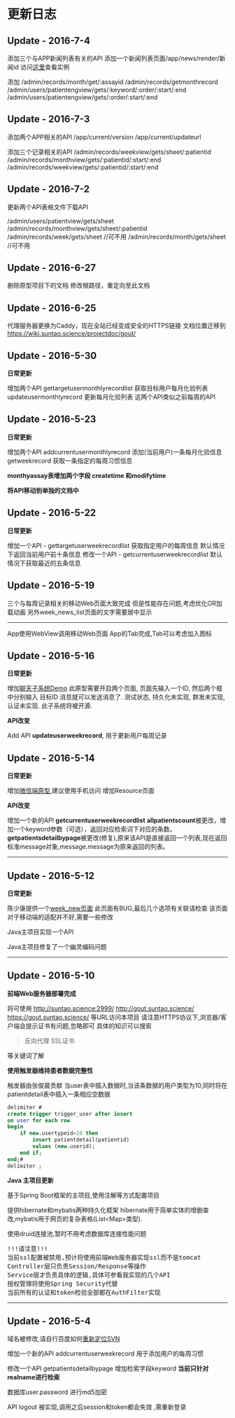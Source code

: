 # 更新日志

## Update - 2016-7-4

添加三个与APP新闻列表有关的API
添加一个新闻列表页面/app/news/render/新闻id
访问[这里](http://gout.suntao.science/app/news/render/1)查看实例

添加
/admin/records/month/get/:assayid
/admin/records/getmonthrecord
/admin/users/patientengview/gets/:keyword/:order/:start/:end
/admin/users/patientengview/gets/:order/:start/:end


## Update - 2016-7-3

添加两个APP相关的API
/app/current/version
/app/current/updateurl


添加三个记录相关的API
/admin/records/weekview/gets/sheet/:patientid
/admin/records/monthview/gets/:patientid/:start/:end
/admin/records/weekview/gets/:patientid/:start/:end


## Update - 2016-7-2

更新两个API表格文件下载API

/admin/users/patientview/gets/sheet
/admin/records/monthview/gets/sheet/:patientid
/admin/records/week/gets/sheet //可不用
/admin/records/month/gets/sheet //可不用

## Update - 2016-6-27

删除原型项目下的文档
修改根路径，重定向至此文档

## Update - 2016-6-25

代理服务器更换为Caddy，现在全站已经变成安全的HTTPS链接
文档位置迁移到 https://wiki.suntao.science/projectdoc/gout/

## Update - 2016-5-30 

**日常更新**

增加两个API
gettargetusermonthlyrecordlist 获取目标用户每月化验列表
updateusermonthlyrecord 更新每月化验列表
这两个API类似之前每周的API

## Update - 2016-5-23 

**日常更新**

增加两个API
addcurrentusermonthlyrecord 添加(当前用户)一条每月化验信息
getweekrecord 获取一条指定的每周习惯信息

**monthyassay表增加两个字段 createtime 和modifytime**

**将API移动到单独的文档中**


## Update - 2016-5-22 

**日常更新**

增加一个API - gettargetuserweekrecordlist  获取指定用户的每周信息 默认情况下返回当前用户前十条信息
修改一个API - getcurrentuserweekrecordlist 默认情况下获取最近的五条信息

## Update - 2016-5-19


三个与每周记录相关的移动Web页面大致完成
但是性能存在问题,考虑优化OR加载动画
另外week_news_list页面的文字需要居中显示

*** 

App使用WebView调用移动Web页面
App的Tab完成,Tab可以考虑加入图标

## Update - 2016-5-16

**日常更新**

增加[聊天子系统Demo](/html/chatdemo.html)
此原型需要开启两个页面, 页面先输入一个ID, 然后两个框中分别输入 目标ID 消息就可以发送消息了.
测试状态, 持久化未实现, 群发未实现, 认证未实现.
此子系统将被开源. 

**API改变**

Add API **updateuserweekrecord**, 用于更新用户每周记录


## Update - 2016-5-14

**日常更新** 

增加[微信端原型](/html/wechat.html),建议使用手机访问
增加Resource页面

**API改变**

增加一个新的API **getcurrentuserweekrecordlist**
**allpatientscount**被更改，增加一个keyword参数（可选），返回对应检索词下对应的条数。
**getpatientsdetailbypage**被更改(修复),原来该API是直接返回一个列表,现在返回标准message对象,message.message为原来返回的列表。

***

## Update - 2016-5-12

**日常更新**

陈少康提供一个[week_new页面](/html/week_news.html)
此页面有BUG,最后几个选项有关联请检查
该页面对于移动端的适配并不好,需要一些修改

Java主项目实现一个API

Java主项目修复了一个幽灵编码问题

***

## Update - 2016-5-10

**前端Web服务器部署完成**

将可使用
http://suntao.science:2999/
http://gout.suntao.science/
https://gout.suntao.science/
等URL访问本项目
请注意HTTPS协议下,浏览器/客户端会提示证书有问题,忽略即可
具体的知识可以搜索

> 反向代理 
> SSL证书

等关键词了解

**使用触发器维持患者数据完整性**

触发器由张俊晨贡献
当user表中插入数据时,当该条数据的用户类型为10,同时将在patientdetail表中插入一条相应空数据

```sql
delimiter #
create trigger trigger_user after insert
on user for each row
begin
    if new.usertypeid=10 then
        insert patientdetail(patientid)
        values (new.userid);
    end if;
end;#
delimiter ;
```

**Java 主项目更新**

基于Spring Boot框架的主项目,使用注解等方式配置项目

提供hibernate和mybatis两种持久化框架
hibernate用于简单实体的增删查改,mybatis用于网页的复杂表格(List<Map\>类型).

使用druid连接池,暂时不用考虑数据库连接性能问题

<pre>!!!请注意!!!
当前ssl配置被禁用,预计将使用前端Web服务器实现ssl而不是tomcat
Controller层只负责Session/Response等操作
Service层才负责具体的逻辑,具体可参看我实现的几个API
授权管理将使用Spring Security代替
当前所有的认证和token检验全部都在AuthFilter实现
</pre>



***


## Update - 2016-5-4

域名被修改,请自行百度如何[重新定位SVN](http://my.oschina.net/china008/blog/315883)

增加一个新的API addcurrentuserweekrecord 用于添加用户的每周习惯

修改一个API getpatientsdetailbypage 增加检索字段keyword **当前只针对realname进行检索**

数据库user.password 进行md5加密

API logout 被实现,调用之后session和token都会失效 ,需重新登录